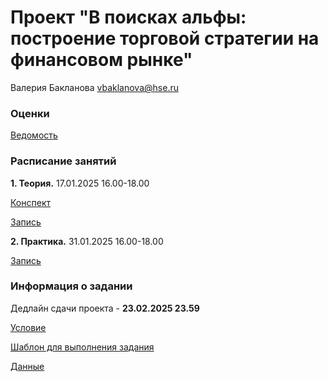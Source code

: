 # Проект "В поисках альфы: построение торговой стратегии на финансовом рынке"

Валерия Бакланова vbaklanova@hse.ru

### Оценки

[Ведомость](https://docs.google.com/spreadsheets/d/1faekbxdCmMpMHwJeOyxksSfntu3G_j26OaopuCMRSDY/edit?usp=sharing)

### Расписание занятий

__1. Теория.__ 17.01.2025 16.00-18.00

[Конспект](https://github.com/Bakibak/Seeking_Alpha/blob/main/%D0%9A%D0%BE%D0%BD%D1%81%D0%BF%D0%B5%D0%BA%D1%82.pdf)

[Запись](https://my.mts-link.ru/64661701/2064294388/record-new/672849968/record-file/1216591521)

__2. Практика.__ 31.01.2025 16.00-18.00

[Запись](https://my.mts-link.ru/64661701/2064294388/record-new/672849968/record-file/1232590659)


### Информация о задании

Дедлайн сдачи проекта - __23.02.2025 23.59__

[Условие](https://github.com/Bakibak/Seeking_Alpha/blob/main/Проект.pdf)

[Шаблон для выполнения задания](https://github.com/Bakibak/Seeking_Alpha/blob/main/Exam_template.ipynb)

[Данные](https://github.com/Bakibak/Seeking_Alpha/blob/main/Close.csv)



